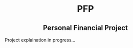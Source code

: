 <h1 align=center>PFP</h1>
<h2 align=center>Personal Financial Project</h2>

Project explaination in progress...
